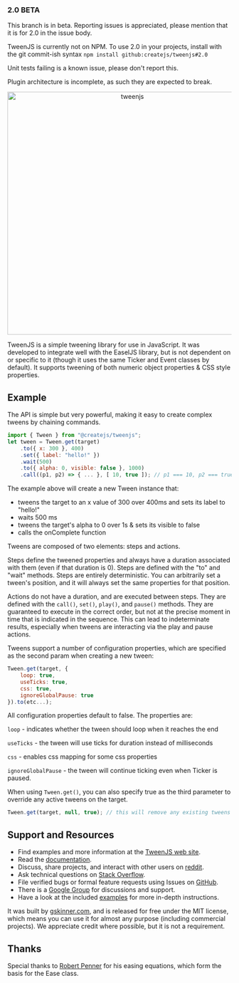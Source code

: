 ### 2.0 BETA

This branch is in beta. Reporting issues is appreciated, please mention that it is for 2.0 in the issue body.

TweenJS is currently not on NPM. To use 2.0 in your projects, install with the git commit-ish syntax `npm install github:createjs/tweenjs#2.0`

Unit tests failing is a known issue, please don't report this.

Plugin architecture is incomplete, as such they are expected to break.

<p align="center">
  <a href="https://createjs.com/tweenjs">
    <img alt="tweenjs" src="https://raw.githubusercontent.com/createjs/tweenjs/2.0/assets/github-header.png" width="546">
  </a>
</p>

TweenJS is a simple tweening library for use in JavaScript. It was developed to integrate well with the EaselJS library, but is not dependent on or specific to it (though it uses the same Ticker and Event classes by default). It supports tweening of both numeric object properties & CSS style properties.

## Example
The API is simple but very powerful, making it easy to create complex tweens by chaining commands.

```javascript
import { Tween } from "@createjs/tweenjs";
let tween = Tween.get(target)
	.to({ x: 300 }, 400)
	.set({ label: "hello!" })
	.wait(500)
	.to({ alpha: 0, visible: false }, 1000)
	.call((p1, p2) => { ... }, [ 10, true ]); // p1 === 10, p2 === true, this === target
```

The example above will create a new Tween instance that:

- tweens the target to an x value of 300 over 400ms and sets its label to "hello!"
- waits 500 ms
- tweens the target's alpha to 0 over 1s & sets its visible to false
- calls the onComplete function

Tweens are composed of two elements: steps and actions.

Steps define the tweened properties and always have a duration associated with them (even if that duration is 0). Steps are defined with the "to" and "wait" methods. Steps are entirely deterministic. You can arbitrarily set a tween's position, and it will always set the same properties for that position.

Actions do not have a duration, and are executed between steps. They are defined with the `call()`, `set()`, `play()`, and `pause()` methods. They are guaranteed to execute in the correct order, but not at the precise moment in time that is indicated in the sequence. This can lead to indeterminate results, especially when tweens are interacting via the play and pause actions.

Tweens support a number of configuration properties, which are specified as the second param when creating a new tween:

```javascript
Tween.get(target, {
	loop: true,
	useTicks: true,
	css: true,
	ignoreGlobalPause: true
}).to(etc...);
```

All configuration properties default to false. The properties are:

`loop` - indicates whether the tween should loop when it reaches the end

`useTicks` - the tween will use ticks for duration instead of milliseconds

`css` - enables css mapping for some css properties

`ignoreGlobalPause` - the tween will continue ticking even when Ticker is paused.

When using `Tween.get()`, you can also specify true as the third parameter to override any active tweens on the target.

```javascript
Tween.get(target, null, true); // this will remove any existing tweens on the target.
```

## Support and Resources
- Find examples and more information at the [TweenJS web site](http://createjs.com/tweenjs).
- Read the [documentation](http://createjs.com/tweenjs/docs).
- Discuss, share projects, and interact with other users on [reddit](http://www.reddit.com/r/createjs/).
- Ask technical questions on [Stack Overflow](http://stackoverflow.com/questions/tagged/tweenjs).
- File verified bugs or formal feature requests using Issues on [GitHub](https://github.com/createjs/tweenjs/issues).
- There is a [Google Group](http://groups.google.com/group/createjs-discussion) for discussions and support.
- Have a look at the included [examples](https://github.com/createjs/tweenjs/tree/master/examples) for more in-depth instructions.

It was built by [gskinner.com](http://www.gskinner.com), and is released for free under the MIT license, which means you can use it for almost any purpose (including commercial projects). We appreciate credit where possible, but it is not a requirement.

## Thanks
Special thanks to [Robert Penner](http://flashblog.robertpenner.com/) for his easing equations, which form the basis for the Ease class.
